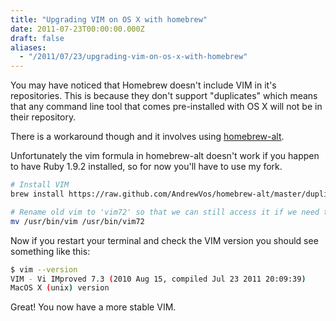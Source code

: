 ```yaml
---
title: "Upgrading VIM on OS X with homebrew"
date: 2011-07-23T00:00:00.000Z
draft: false
aliases:
  - "/2011/07/23/upgrading-vim-on-os-x-with-homebrew"
---
```

You may have noticed that Homebrew doesn't include VIM in it's repositories. This is because they don't support "duplicates" which means that any command line tool that comes pre-installed with OS X will not be in their repository.

  There is a workaround though and it involves using [homebrew-alt](https://github.com/adamv/homebrew-alt).


Unfortunately the vim formula in homebrew-alt doesn't work if you happen to have Ruby 1.9.2 installed, so for now you'll have to use my fork.

```bash
# Install VIM
brew install https://raw.github.com/AndrewVos/homebrew-alt/master/duplicates/vim.rb

# Rename old vim to 'vim72' so that we can still access it if we need to
mv /usr/bin/vim /usr/bin/vim72
```

Now if you restart your terminal and check the VIM version you should see something like this:

```bash
$ vim --version
VIM - Vi IMproved 7.3 (2010 Aug 15, compiled Jul 23 2011 20:09:39)
MacOS X (unix) version
```

Great! You now have a more stable VIM.
